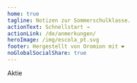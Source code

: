 ```yaml
---
home: true
tagline: Notizen zur Sommerschulklasse.
actionText: Schnellstart →
actionLink: /de/anmerkungen/
heroImage: /img/escola_pt.svg
footer: Hergestellt von Oromion mit ❤️
noGlobalSocialShare: true
---
```


Aktie <social-share :networks="['whatsapp','telegram']"/>
